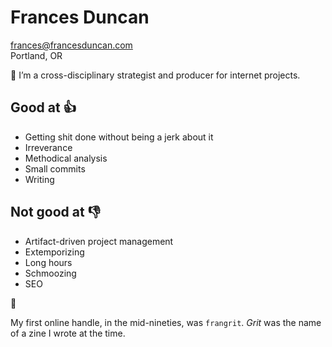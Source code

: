 

# Frances Duncan

frances@francesduncan.com  
Portland, OR

👋 I’m a cross-disciplinary strategist and producer for internet projects.

## Good at 👍
- Getting shit done without being a jerk about it
- Irreverance
- Methodical analysis
- Small commits
- Writing  

## Not good at 👎
- Artifact-driven project management
- Extemporizing
- Long hours
- Schmoozing
- SEO


📓

My first online handle, in the mid-nineties, was `frangrit`. _Grit_ was the name of a zine I wrote at the time.